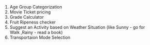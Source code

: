 1) Age Group Categorization
2) Movie Ticket pricing
3) Grade Calculator
4) Fruit Ripeness checker
5) Suggest an Activity based on Weather Situation (like Sunny - go for Walk ,Rainy - read a book)
6) Transportaion Mode Selection



